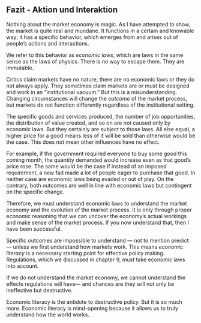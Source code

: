 ## Fazit - Aktion und Interaktion

<!-- {"id": "10_000_db00_5c97"} -->

Nothing about the market economy is magic. As I have attempted to show, the market is quite real and mundane. It functions in a certain and knowable way; it has a specific behavior, which emerges from and arises out of people’s actions and interactions.

<!-- {"id": "10_001_a88f_21ae"} -->

We refer to this behavior as *economic laws*, which are laws in the same sense as the laws of physics. There is no way to escape them. They are immutable.

<!-- {"id": "10_002_a223_a26b"} -->

Critics claim markets have no nature, there are no economic laws or they do not always apply. They sometimes claim markets are or must be designed and work in an “institutional vacuum.” But this is a misunderstanding. Changing circumstances will change the *outcome* of the market process, but markets do not function differently regardless of the institutional setting.

<!-- {"id": "10_003_2ce0_2906"} -->

The specific goods and services produced, the number of job opportunities, the distribution of value created, and so on are not caused only by economic laws. But they certainly are subject to those laws. All else equal, a higher price for a good means less of it will be sold than otherwise would be the case. This does not mean other influences have no effect.

<!-- {"id": "10_004_3770_0e50"} -->

For example, if the government required everyone to buy some good this coming month, the quantity demanded would increase even as that good’s price rose. The same would be the case if instead of an imposed requirement, a new fad made a lot of people eager to purchase that good. In neither case are economic laws being evaded or out of play. On the contrary, both outcomes are well in line with economic laws but contingent on the specific change.

<!-- {"id": "10_005_b304_654f"} -->

Therefore, we must understand economic laws to understand the market economy and the evolution of the market process. It is only through proper economic reasoning that we can uncover the economy’s actual workings and make sense of the market process. If you now understand that, then I have been successful.

<!-- {"id": "10_006_aa5e_a575"} -->

Specific outcomes are impossible to understand — not to mention predict — unless we first understand how markets work. This means *economic literacy* is a necessary starting point for effective policy making. Regulations, which we discussed in chapter 9, must take economic laws into account.

<!-- {"id": "10_007_0b98_5a90"} -->

If we do not understand the market economy, we cannot understand the effects regulations will have— and chances are they will not only be ineffective but destructive.

<!-- {"id": "10_008_bc73_582e"} -->

Economic literacy is the antidote to destructive policy. But it is so much more. Economic literacy is mind-opening because it allows us to truly understand how the world works.
